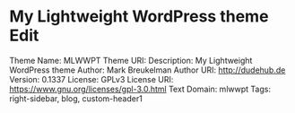 # My Lightweight WordPress theme Edit


Theme Name: MLWWPT
Theme URI: 
Description: My Lightweight WordPress theme
Author: Mark Breukelman
Author URI: http://dudehub.de
Version: 0.1337
License: GPLv3
License URI: https://www.gnu.org/licenses/gpl-3.0.html
Text Domain: mlwwpt
Tags: right-sidebar, blog, custom-header1


